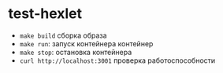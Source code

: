 # test-hexlet
- `make build` сборка образа
- `make run`: запуск контейнера контейнер
- `make stop`: остановка контейнера
- `curl http://localhost:3001` проверка работоспособности

